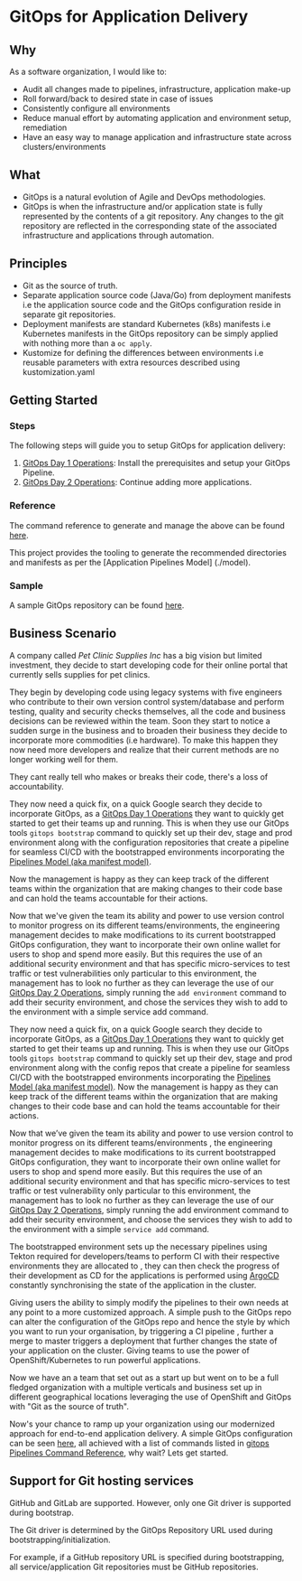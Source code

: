 # GitOps for Application Delivery

## Why

As a software organization, I would like to:

* Audit all changes made to pipelines, infrastructure, application make-up
* Roll forward/back to desired state in case of issues
* Consistently configure all environments
* Reduce manual effort by automating application and environment setup, remediation
* Have an easy way to manage application and infrastructure state across clusters/environments

## What

* GitOps is a natural evolution of Agile and DevOps methodologies.
* GitOps is when the infrastructure and/or application state is fully represented by the contents of a git repository. Any changes to the git repository are reflected in the corresponding state of the associated infrastructure and applications through automation.

## Principles

* Git as the source of truth.
* Separate application source code (Java/Go) from deployment manifests i.e the application source code and the GitOps configuration reside in separate git repositories.
* Deployment manifests are standard Kubernetes (k8s) manifests i.e Kubernetes manifests in the GitOps repository can be simply applied with nothing more than a `oc apply`.
* Kustomize for defining the differences between environments i.e reusable parameters with extra resources described using kustomization.yaml

## Getting Started
### Steps

The following steps will guide you to setup GitOps for application delivery:

1. [GitOps Day 1 Operations](./journey/day1): Install the prerequisites and setup your GitOps Pipeline.
2. [GitOps Day 2 Operations](./journey/day2): Continue adding more applications.

### Reference

The command reference to generate and manage the above can be found [here](./commands).

This project provides the tooling to generate the recommended directories and manifests as per the [Application Pipelines Model] (./model).

### Sample

A sample GitOps repository can be found [here](https://github.com/rhd-gitops-example/gitops).

## Business Scenario

A company called *Pet Clinic Supplies Inc* has a big vision but limited investment, they decide to start developing code for their online portal that currently sells supplies for pet clinics.

They begin by developing code using legacy systems with five engineers who contribute to their own version control system/database and perform testing, quality and security checks themselves, all the code and business decisions can be reviewed within the team. Soon they start to notice a sudden surge in the business and to broaden their business they decide to incorporate more commodities (i.e hardware). To make this happen they now need more developers and realize that their current methods are no longer working well for them.

They cant really tell who makes or breaks their code, there's a loss of accountability.

They now need a quick fix, on a quick Google search they decide to incorporate GitOps, as a [GitOps Day 1 Operations](./journey/day1) they want to quickly get started to get their teams up and running. This is when they use our GitOps tools `gitops bootstrap` command to quickly set up their dev, stage and prod environment along with the configuration repositories that create a pipeline for seamless CI/CD with the bootstrapped environments incorporating the [Pipelines Model (aka manifest model)](./model).

Now the management is happy as they can keep track of the different teams within the organization that are making changes to their code base and can hold the teams accountable for their actions.

Now that we've given the team its ability and power to use version control to monitor progress on its different teams/environments, the engineering management decides to make modifications to its current bootstrapped GitOps configuration, they want to incorporate their own online wallet for users to shop and spend more easily. But this requires the use of an additional security environment and that has specific micro-services to test traffic or test vulnerabilities only particular to this environment, the management has to look no further as they can leverage the use of our [GitOps Day 2 Operations](./journey/day2), simply running the `add environment` command to add their security environment, and chose the services they wish to add to the environment with a simple service add command.

They now need a quick fix, on a quick Google search they decide to incorporate GitOps, as a [GitOps Day 1 Operations](./journey/day1) they want to quickly get started to get their teams up and running. This is when they use our GitOps tools `gitops bootstrap` command to quickly set up their dev, stage and prod environment along with the config repos that create a pipeline for seamless CI/CD with the bootstrapped environments incorporating the [Pipelines Model (aka manifest model)](./model). Now the management is happy as they can keep track of the different teams within the organization that are making changes to their code base and can hold the teams accountable for their actions.

Now that we’ve given the team its ability and power to use version control to monitor progress on its different teams/environments , the engineering management decides to make modifications to its current bootstrapped GitOps configuration, they want to incorporate their own online wallet for users to shop and spend more easily. But this requires the use of an additional security environment and that has specific micro-services to test traffic or test vulnerability only particular to this environment, the management has to look no further as they can leverage the use of our [GitOps Day 2 Operations](./journey/day2), simply running the add environment command to add their security environment, and choose the services they wish to add to the environment with a simple `service add` command.

The bootstrapped environment sets up the necessary pipelines using Tekton required for developers/teams to perform CI with their respective environments they are allocated to , they can then check the progress of their development as CD for the applications is performed using [ArgoCD](https://argoproj.github.io/argo-cd/) constantly synchronising the state of the application in the cluster.

Giving users the ability to simply modify the pipelines to their own needs at any point to a more customized approach. A simple push to the GitOps repo can alter the configuration of the GitOps repo and hence the style by which you want to run your organisation, by triggering a CI pipeline , further a merge to master triggers a deployment that further changes the state of your application on the cluster. Giving teams to use the power of OpenShift/Kubernetes to run powerful applications.

Now we have an a team that set out as a start up but went on to be a full fledged organization with a multiple verticals and business set up in different geographical locations leveraging the use of OpenShift and GitOps with "Git as the source of truth".

Now's your chance to ramp up your organization using our modernized approach for end-to-end application delivery. A simple GitOps configuration can be seen [here](https://github.com/rhd-gitops-example/gitops), all achieved with a list of commands listed in [gitops Pipelines Command Reference](./commands), why wait? Lets get started.

## Support for Git hosting services

GitHub and GitLab are supported. However, only one Git driver is supported during bootstrap.

The Git driver is determined by the GitOps Repository URL used during bootstrapping/initialization.

For example, if a GitHub repository URL is specified during bootstrapping, all service/application Git repositories must be GitHub repositories.
